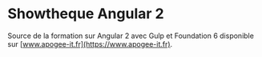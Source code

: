 # Showtheque Angular 2

Source de la formation sur Angular 2 avec Gulp et Foundation 6 disponible sur [www.apogee-it.fr](https://www.apogee-it.fr).